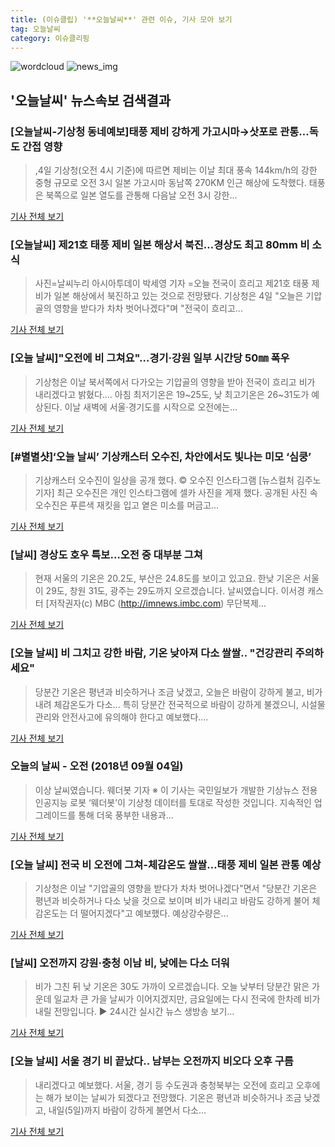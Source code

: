 ```yaml
---
title: (이슈클립) '**오늘날씨**' 관련 이슈, 기사 모아 보기
tag: 오늘날씨
category: 이슈클리핑
---
```

![wordcloud](https://s3.ap-northeast-2.amazonaws.com/lyrics101-wordcloud/2018-09-04-1536010997.png)
![news_img](https://user-images.githubusercontent.com/42597476/44507050-1206f400-a6e4-11e8-8d98-7ffbfebb353f.png)
## **'**오늘날씨**'** 뉴스속보 검색결과
### [**오늘날씨**-기상청 동네예보]태풍 제비 강하게 가고시마→삿포로 관통...독도 간접 영향

>,4일 기상청(오전 4시 기준)에 따르면 제비는 이날 최대 풍속 144km/h의 강한 중형 규모로 오전 3시 일본 가고시마 동남쪽 270KM 인근 해상에 도착했다. 태풍은 북쪽으로 일본 열도를 관통해 다음날 오전 3시 강한...

<a href="http://www.kookje.co.kr/news2011/asp/newsbody.asp?code=0300&key=20180904.99099001078" target="_blank">기사 전체 보기</a>

### [**오늘날씨**] 제21호 태풍 제비 일본 해상서 북진…경상도 최고 80mm 비 소식

>사진=날씨누리 아시아투데이 박세영 기자 =오늘 전국이 흐리고 제21호 태풍 제비가 일본 해상에서 북진하고 있는 것으로 전망됐다. 기상청은 4일 "오늘은 기압골의 영향을 받다가 차차 벗어나겠다"며 "전국이 흐리고...

<a href="http://www.asiatoday.co.kr/view.php?key=20180904000609566" target="_blank">기사 전체 보기</a>

### [오늘 날씨]"오전에 비 그쳐요"…경기·강원 일부 시간당 50㎜ 폭우

>기상청은 이날 북서쪽에서 다가오는 기압골의 영향을 받아 전국이 흐리고 비가 내리겠다고 밝혔다.... 아침 최저기온은 19~25도, 낮 최고기온은 26~31도가 예상된다. 이날 새벽에 서울·경기도를 시작으로 오전에는...

<a href="http://news1.kr/articles/?3416334" target="_blank">기사 전체 보기</a>

### [#별별샷]‘오늘 날씨’ 기상캐스터 오수진, 차안에서도 빛나는 미모 ‘심쿵’

>기상캐스터 오수진이 일상을 공개 했다.     © 오수진 인스타그램 [뉴스컬처 김주노 기자] 최근 오수진은 개인 인스타그램에 셀카 사진을 게재 했다. 공개된 사진 속 오수진은 푸른색 재킷을 입고 옅은 미소를 머금고...

<a href="http://www.newsculture.tv/sub_read.html?uid=140359&section=sc227" target="_blank">기사 전체 보기</a>

### [날씨] 경상도 호우 특보…오전 중 대부분 그쳐

>현재 서울의 기온은 20.2도, 부산은 24.8도를 보이고 있고요. 한낮 기온은 서울이 29도, 창원 31도, 광주는 29도까지 오르겠습니다. 날씨였습니다. 이서경 캐스터 [저작권자(c) MBC (http://imnews.imbc.com) 무단복제...

<a href="http://imnews.imbc.com/replay/2018/nwtoday/article/4803218_22669.html" target="_blank">기사 전체 보기</a>

### [오늘 날씨] 비 그치고 강한 바람, 기온 낮아져 다소 쌀쌀.. "건강관리 주의하세요"

>당분간 기온은 평년과 비슷하거나 조금 낮겠고, 오늘은 바람이 강하게 불고, 비가 내려 체감온도가 다소... 특히 당분간 전국적으로 바람이 강하게 불겠으니, 시설물 관리와 안전사고에 유의해야 한다고 예보했다....

<a href="http://www.seconomy.kr/view.php?ud=201809031702359159798818e98b_2" target="_blank">기사 전체 보기</a>

### 오늘의 날씨 - 오전 (2018년 09월 04일)

>이상 날씨였습니다. 웨더봇 기자 ※ 이 기사는 국민일보가 개발한 기상뉴스 전용 인공지능 로봇 ‘웨더봇’이 기상청 데이터를 토대로 작성한 것입니다. 지속적인 업그레이드를 통해 더욱 풍부한 내용과...

<a href="http://news.kmib.co.kr/article/view.asp?arcid=0012654463&code=61121611&cp=nv" target="_blank">기사 전체 보기</a>

### [오늘 날씨] 전국 비 오전에 그쳐-체감온도 쌀쌀…태풍 제비 일본 관통 예상

>기상청은 이날 "기압골의 영향을 받다가 차차 벗어나겠다"면서 "당분간 기온은 평년과 비슷하거나 다소 낮을 것으로 보이며 비가 내리고 바람도 강하게 불어 체감온도는 더 떨어지겠다"고 예보했다. 예상강수량은...

<a href="http://www.econonews.co.kr/news/articleView.html?idxno=34930" target="_blank">기사 전체 보기</a>

### [날씨] 오전까지 강원·충청 이남 비, 낮에는 다소 더워

>비가 그친 뒤 낮 기온은 30도 가까이 오르겠습니다. 오늘 낮부터 당분간 맑은 가운데 일교차 큰 가을 날씨가 이어지겠지만, 금요일에는 다시 전국에 한차례 비가 내릴 전망입니다. ▶ 24시간 실시간 뉴스 생방송 보기...

<a href="http://www.ytn.co.kr/_ln/0108_201809040553055124" target="_blank">기사 전체 보기</a>

### [오늘 날씨] 서울 경기 비 끝났다.. 남부는 오전까지 비오다 오후 구름

>내리겠다고 예보했다. 서울, 경기 등 수도권과 충청북부는 오전에 흐리고 오후에는 해가 보이는 날씨가 되겠다고 전망했다. 기온은 평년과 비슷하거나 조금 낮겠고, 내일(5일)까지 바람이 강하게 불면서 다소...

<a href="http://www.news2day.co.kr/110225" target="_blank">기사 전체 보기</a>


